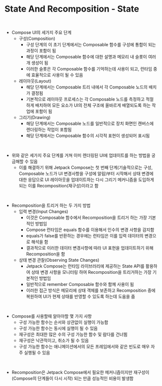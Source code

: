 # State And Recomposition - State

<br>

* Compose UI의 세가지 주요 단계
  * 구성(Composition)
    * 구성 단계의 이 초기 단계에서는 Composable 함수를 구성에 통합이 되는 과정이 포함이 됨
    * 해당 단계에서는 Composable 함수에 대한 설명과 메모리 내 슬롯이 여러개 생성이 됨
    * 이러한 슬롯은 각 Composable 함수를 기억하는데 사용이 되고, 런타임 중에 효율적으로 사용이 될 수 있음
  * 레이아웃(Layout)
    * 해당 단계에서는 Composable 트리 내에서 각 Composable 노드의 배치가 결정됨
    * 기본적으로 레이아웃 프로세스는 각 Composable 노드를 측정하고 적절하게 배치하여 모든 요소가 UI의 전체 구조에 올바르게 배열되도록 하는 작업에 포함이 됨
  * 그리기(Drawing)
    * 해당 단계에서는 Composable 노드를 일반적으로 장치 화면인 캔버스에 렌더링하는 작업이 포함됨
    * 해당 단계에서는 Composable 함수의 시각적 표현이 생성되어 표시됨
  
<br>

* 위와 같은 세가지 주요 단계를 거쳐 이미 렌더링된 UI에 업데이트를 하는 방법을 궁금해할 수 있음
  * 이를 해결하기 위해 Jetpack Compose는 첫 번째 단계(기술적으로는 구성, Composable 노드가 UI 변경사항을 구성에 알림)부터 시작해서 상태 변경에 대한 응답으로 UI 레이아웃을 업데이트하는 다시 그리기 메커니즘을 도입하게 되는 이를 Recomposition(재구성)이라고 함

<br>

* Recomposition을 트리거 하는 두 가지 방법
  * 입력 변경(Input Changes)
    * 이것은 Composable 함수에서 Recomposition을 트리거 하는 가장 기본적인 방법임
    * Compose 런타임은 equals 함수를 이용해서 인수의 변경 사항을 감지함
    * equals가 false를 반환하는 경우에는 런타임은 이를 입력 데이터의 변경으로 해석을 함
    * 결과적으로 이러한 데이터 변경사항에 따라 UI 표현을 업데이트하기 위해 Recomposition을 함
  * 상태 변경 관찰(Observing State Changes)
    * Jetpack Compose는 런타임 라이브러리에 제공하는 State API를 활용하여 상태 변경 사항을 모니터링 하여 Recomposition을 트리거하는 가장 기본적인 방법임
    * 일반적으로 remember Composable 함수와 함께 사용이 됨
    * 이러한 접근 방식은 메모리에 상태 객체를 보존하고 Recomposition 중에 복원하여 UI가 현제 상태를 반영할 수 있도록 하는데 도움을 줌

<br>

* Compose를 사용할때 알아야할 몇 가지 사항
  * 구성 가능한 함수는 순서와 상관없이 실행이 가능함
  * 구성 가능한 함수는 동시에 실행이 될 수 있음
  * 재구성은 최대한 많은 수의 구성 가능한 함수 및 람다를 건너뜀
  * 재구성은 낙관적이고, 취소가 될 수 있음
  * 구성 가능한 함수는 애니메이션에서의 모든 프레임에서와 같은 빈도로 매우 자주 실행될 수 있음

<br>

* Recomposition은 Jetpack Compose에서 필요한 메커니즘이지만 재구성이(Compose의 단계들이 다시 시작) 되는 만큼 성능적인 비용이 발생함